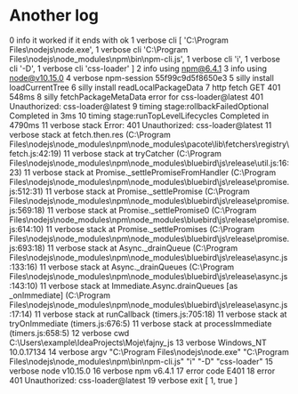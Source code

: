 # Another log

0 info it worked if it ends with ok 1 verbose cli [ 'C:\Program Files\nodejs\node.exe', 1 verbose cli 'C:\Program Files\nodejs\node_modules\npm\bin\npm-cli.js', 1 verbose cli 'i', 1 verbose cli '-D', 1 verbose cli 'css-loader' ] 2 info using npm@6.4.1 3 info using node@v10.15.0 4 verbose npm-session 55f99c9d5f8650e3 5 silly install loadCurrentTree 6 silly install readLocalPackageData 7 http fetch GET 401 548ms 8 silly fetchPackageMetaData error for css-loader@latest 401 Unauthorized: css-loader@latest 9 timing stage:rollbackFailedOptional Completed in 3ms 10 timing stage:runTopLevelLifecycles Completed in 4790ms 11 verbose stack Error: 401 Unauthorized: css-loader@latest 11 verbose stack at fetch.then.res (C:\Program Files\nodejs\node_modules\npm\node_modules\pacote\lib\fetchers\registry\fetch.js:42:19) 11 verbose stack at tryCatcher (C:\Program Files\nodejs\node_modules\npm\node_modules\bluebird\js\release\util.js:16:23) 11 verbose stack at Promise._settlePromiseFromHandler (C:\Program Files\nodejs\node_modules\npm\node_modules\bluebird\js\release\promise.js:512:31) 11 verbose stack at Promise._settlePromise (C:\Program Files\nodejs\node_modules\npm\node_modules\bluebird\js\release\promise.js:569:18) 11 verbose stack at Promise._settlePromise0 (C:\Program Files\nodejs\node_modules\npm\node_modules\bluebird\js\release\promise.js:614:10) 11 verbose stack at Promise._settlePromises (C:\Program Files\nodejs\node_modules\npm\node_modules\bluebird\js\release\promise.js:693:18) 11 verbose stack at Async._drainQueue (C:\Program Files\nodejs\node_modules\npm\node_modules\bluebird\js\release\async.js:133:16) 11 verbose stack at Async._drainQueues (C:\Program Files\nodejs\node_modules\npm\node_modules\bluebird\js\release\async.js:143:10) 11 verbose stack at Immediate.Async.drainQueues [as _onImmediate] (C:\Program Files\nodejs\node_modules\npm\node_modules\bluebird\js\release\async.js:17:14) 11 verbose stack at runCallback (timers.js:705:18) 11 verbose stack at tryOnImmediate (timers.js:676:5) 11 verbose stack at processImmediate (timers.js:658:5) 12 verbose cwd C:\Users\example\IdeaProjects\Moje\fajny_js 13 verbose Windows_NT 10.0.17134 14 verbose argv "C:\Program Files\nodejs\node.exe" "C:\Program Files\nodejs\node_modules\npm\bin\npm-cli.js" "i" "-D" "css-loader" 15 verbose node v10.15.0 16 verbose npm v6.4.1 17 error code E401 18 error 401 Unauthorized: css-loader@latest 19 verbose exit [ 1, true ]
